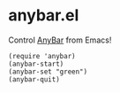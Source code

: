 # anybar.el

Control [AnyBar][anybar] from Emacs!

```emacs
(require 'anybar)
(anybar-start)
(anybar-set "green")
(anybar-quit)
```

[anybar]: https://github.com/tonsky/AnyBar
